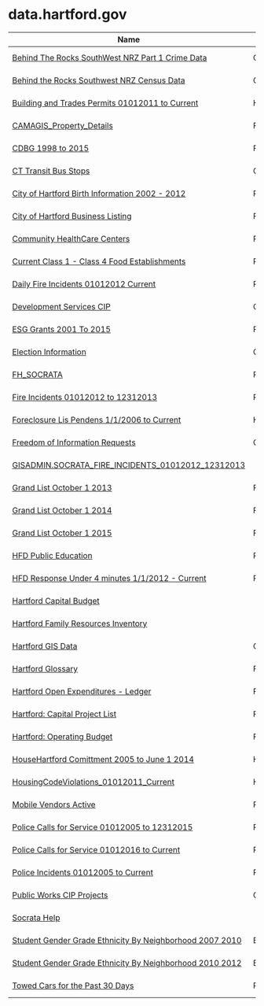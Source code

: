 # data.hartford.gov

Name | Category | Published
---- | -------- | ---------
[Behind The Rocks SouthWest NRZ Part 1 Crime Data](../socrata/gjqg-9572.md) | Community | 2015-01-07
[Behind the Rocks Southwest NRZ Census Data](../socrata/99t6-wshd.md) | Community | 2015-01-13
[Building and Trades Permits 01012011 to Current](../socrata/p2vw-4aab.md) | Housing / Development | 2016-11-22
[CAMAGIS_Property_Details](../socrata/uepu-9ktm.md) | Financial | 2015-04-27
[CDBG 1998 to 2015](../socrata/vmvf-icyf.md) | Financial | 2014-09-18
[CT Transit Bus Stops](../socrata/uxtm-zebz.md) | Community | 2015-06-02
[City of Hartford Birth Information 2002 - 2012](../socrata/cbzv-qf8c.md) | Public Health | 2014-09-02
[City of Hartford Business Listing](../socrata/4akt-7p7i.md) | Financial | 2015-09-23
[Community HealthCare Centers](../socrata/n9tp-i3k3.md) | Public Health | 2015-06-13
[Current Class 1 - Class 4 Food Establishments](../socrata/xkvv-76v8.md) | Public Health | 2015-04-27
[Daily Fire Incidents 01012012 Current](../socrata/izai-dug8.md) | Public Safety | 2015-05-18
[Development Services CIP](../socrata/8x6u-gfvz.md) | Community | 2015-04-27
[ESG Grants 2001 To 2015](../socrata/i6uz-rj2n.md) | Financial | 2014-10-27
[Election Information](../socrata/j7cd-7ugv.md) | Community | 2015-11-18
[FH_SOCRATA](../socrata/anj2-ytvy.md) | Public Safety | 2015-07-11
[Fire Incidents 01012012 to 12312013](../socrata/2p74-z6sq.md) | Public Safety | 2014-04-16
[Foreclosure Lis Pendens 1/1/2006 to Current](../socrata/fz26-vcxr.md) | Housing / Development | 2015-06-02
[Freedom of Information Requests](../socrata/syjv-fm5n.md) | Community | 2014-11-09
[GISADMIN.SOCRATA_FIRE_INCIDENTS_01012012_12312013](../socrata/rwu6-8j9d.md) |  | 2015-06-25
[Grand List October 1 2013](../socrata/5er3-ksug.md) | Financial | 2014-03-27
[Grand List October 1 2014](../socrata/xzry-nrt6.md) | Financial | 2015-05-05
[Grand List October 1 2015](../socrata/rc64-nptr.md) | Financial | 2016-04-28
[HFD Public Education](../socrata/e9py-nv9q.md) | Public Safety | 2015-09-11
[HFD Response Under 4 minutes 1/1/2012 - Current](../socrata/2qj6-tvch.md) | Public Safety | 2015-09-09
[Hartford Capital Budget](../socrata/3b7u-m8iq.md) |  | 2015-08-28
[Hartford Family Resources Inventory](../socrata/qu2v-7rbh.md) |  | 2015-12-22
[Hartford GIS Data](../socrata/9t3u-k43z.md) | Community | 2016-09-30
[Hartford Glossary](../socrata/r2m7-fy6r.md) | Financial | 2015-08-25
[Hartford Open Expenditures - Ledger](../socrata/y8at-88br.md) | Financial | 2015-08-25
[Hartford: Capital Project List](../socrata/ixee-zwvt.md) | Financial | 2015-08-28
[Hartford: Operating Budget](../socrata/c986-wrvr.md) | Financial | 2015-03-12
[HouseHartford Comittment 2005 to June 1 2014](../socrata/62ub-3292.md) | Housing / Development | 2014-06-03
[HousingCodeViolations_01012011_Current](../socrata/86ax-cfey.md) | Housing / Development | 2016-12-14
[Mobile Vendors Active](../socrata/gab7-hi8g.md) | Public Health | 2015-05-20
[Police Calls for Service 01012005 to 12312015](../socrata/675m-3vbp.md) | Public Safety | 2016-07-08
[Police Calls for Service 01012016 to Current](../socrata/9a5q-r34k.md) | Public Safety | 2016-07-29
[Police Incidents 01012005 to Current](../socrata/889t-nwfu.md) | Public Safety | 2015-04-27
[Public Works CIP Projects](../socrata/p5sn-aehm.md) | Community | 2015-04-26
[Socrata Help](../socrata/sx79-y5gc.md) |  | 2014-04-14
[Student Gender Grade Ethnicity By Neighborhood 2007 2010](../socrata/4yft-euy9.md) | Education/Youth/Family | 2014-07-28
[Student Gender Grade Ethnicity By Neighborhood 2010 2012](../socrata/trq4-age5.md) | Education/Youth/Family | 2014-07-29
[Towed Cars for the Past 30 Days](../socrata/hefc-wgp8.md) | Public Safety | 2015-04-27

